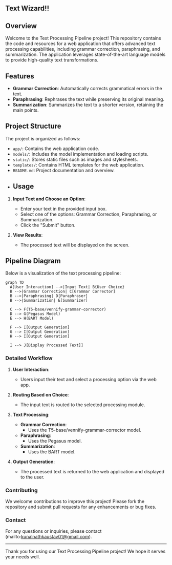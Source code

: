 ## Text Wizard!!

## Overview

Welcome to the Text Processing Pipeline project! This repository contains the code and resources for a web application that offers advanced text processing capabilities, including grammar correction, paraphrasing, and summarization. The application leverages state-of-the-art language models to provide high-quality text transformations.

## Features

- **Grammar Correction**: Automatically corrects grammatical errors in the text.
- **Paraphrasing**: Rephrases the text while preserving its original meaning.
- **Summarization**: Summarizes the text to a shorter version, retaining the main points.

## Project Structure

The project is organized as follows:

- `app/`: Contains the web application code.
- `models/`: Includes the model implementation and loading scripts.
- `static/`: Stores static files such as images and stylesheets.
- `templates/`: Contains HTML templates for the web application.
- `README.md`: Project documentation and overview.
- ## Usage


1. **Input Text and Choose an Option**:
   - Enter your text in the provided input box.
   - Select one of the options: Grammar Correction, Paraphrasing, or Summarization.
   - Click the "Submit" button.

2. **View Results**:
   - The processed text will be displayed on the screen.

## Pipeline Diagram
Below is a visualization of the text processing pipeline:

```mermaid
graph TD
  A[User Interaction] -->|Input Text| B{User Choice}
  B -->|Grammar Correction| C[Grammar Corrector]
  B -->|Paraphrasing| D[Paraphraser]
  B -->|Summarization| E[Summarizer]
  
  C --> F(T5-base/vennify-grammar-corrector)
  D --> G(Pegasus Model)
  E --> H(BART Model)
  
  F --> I[Output Generation]
  G --> I[Output Generation]
  H --> I[Output Generation]
  
  I --> J[Display Processed Text]]
```

### Detailed Workflow

1. **User Interaction**:
   - Users input their text and select a processing option via the web app.

2. **Routing Based on Choice**:
   - The input text is routed to the selected processing module.

3. **Text Processing**:
   - **Grammar Correction**:
     - Uses the T5-base/vennify-grammar-corrector model.
   - **Paraphrasing**:
     - Uses the Pegasus model.
   - **Summarization**:
     - Uses the BART model.

4. **Output Generation**:
   - The processed text is returned to the web application and displayed to the user.

### Contributing

We welcome contributions to improve this project! Please fork the repository and submit pull requests for any enhancements or bug fixes.

### Contact

For any questions or inquiries, please contact (mailto:kunalnathkaustav01@gmail.com).

---

Thank you for using our Text Processing Pipeline project! We hope it serves your needs well.
